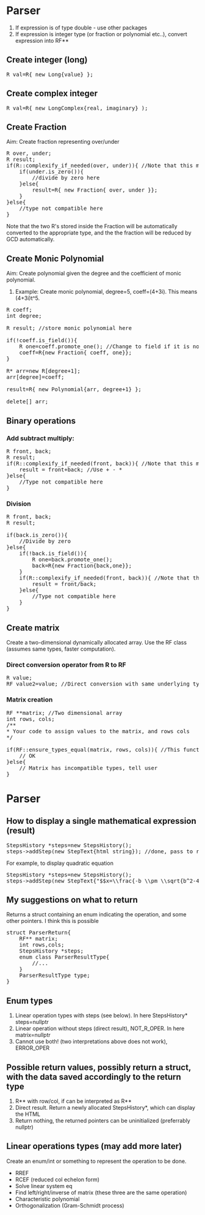 # Parser
1. If expression is of type double - use other packages
2. If expression is integer type (or fraction or polynomial etc..), convert expression into RF**

## Create integer (long)
<pre>
R val=R{ new Long{value} };
</pre>

## Create complex integer
<pre>
R val=R{ new LongComplex{real, imaginary} );
</pre>

## Create Fraction
Aim: Create fraction representing over/under
<pre>
R over, under;
R result;
if(R::complexify_if_needed(over, under)){ //Note that this may change the values of over, under.
    if(under.is_zero()){
        //divide by zero here
    }else{
        result=R{ new Fraction{ over, under }};
    }
}else{
    //type not compatible here
}
</pre>

Note that the two R's stored inside the Fraction will be automatically converted to the appropriate type, and the the fraction will be reduced by GCD automatically.

## Create Monic Polynomial
Aim: Create polynomial given the degree and the coefficient of monic polynomial.
1. Example: Create monic polynomial, degree=5, coeff=(4+3i). This means (4+3i)t^5.
<pre>
R coeff;
int degree;

R result; //store monic polynomial here

if(!coeff.is_field()){
    R one=coeff.promote_one(); //Change to field if it is not
    coeff=R{new Fraction{ coeff, one}};
}

R* arr=new R[degree+1];
arr[degree]=coeff;

result=R{ new Polynomial{arr, degree+1} };

delete[] arr;
</pre>

## Binary operations
### Add subtract multiply:
<pre>
R front, back;
R result;
if(R::complexify_if_needed(front, back)){ //Note that this may change the values of over, under.
    result = front+back; //Use + - * 
}else{
    //Type not compatible here
}
</pre>
### Division
<pre>
R front, back;
R result;

if(back.is_zero()){
    //Divide by zero
}else{
    if(!back.is_field()){
        R one=back.promote_one();
        back=R{new Fraction{back,one}};
    }
    if(R::complexify_if_needed(front, back)){ //Note that this may change the values of over, under.
        result = front/back;
    }else{
        //Type not compatible here
    }
}
</pre>

## Create matrix
Create a two-dimensional dynamically allocated array. Use the RF class (assumes same types, faster computation).
### Direct conversion operator from R to RF
<pre>
R value;
RF value2=value; //Direct conversion with same underlying type, and same value
</pre>
### Matrix creation
<pre>
RF **matrix; //Two dimensional array
int rows, cols;
/**
* Your code to assign values to the matrix, and rows cols
*/

if(RF::ensure_types_equal(matrix, rows, cols)){ //This function directly changes the values of the entries of the matrix, so no need to delete
    // OK
}else{
    // Matrix has incompatible types, tell user
}
</pre>

# Parser
## How to display a single mathematical expression (result)
<pre>
StepsHistory *steps=new StepsHistory();
steps->addStep(new StepText{html_string}); //done, pass to return, no need to dealloc since addStep does not copy the given object
</pre>
For example, to display quadratic equation
<pre>
StepsHistory *steps=new StepsHistory();
steps->addStep(new StepText{"$$x=\\frac{-b \\pm \\sqrt{b^2-4ac}}{2a}$$"}); //done, pass to return
</pre>
## My suggestions on what to return
Returns a struct containing an enum indicating the operation, and some other pointers. I think this is possible
<pre>
struct ParserReturn{
    RF** matrix;
    int rows,cols;
    StepsHistory *steps;
    enum class ParserResultType{
        //...
    }
    ParserResultType type;
}
</pre>
## Enum types
1. Linear operation types with steps (see below). In here StepsHistory* steps=nullptr
2. Linear operation without steps (direct result), NOT_R_OPER. In here matrix=nullptr
3. Cannot use both! (two interpretations above does not work), ERROR_OPER
## Possible return values, possibly return a struct, with the data saved accordingly to the return type
1. R** with row/col, if can be interpreted as R**
2. Direct result. Return a newly allocated StepsHistory*, which can display the HTML
3. Return nothing, the returned pointers can be uninitialized (preferrably nullptr)

## Linear operations types (may add more later)
Create an enum/int or something to represent the operation to be done. 
* RREF
* RCEF (reduced col echelon form)
* Solve linear system eq
* Find left/right/inverse of matrix (these three are the same operation)
* Characteristic polynomial
* Orthogonalization (Gram-Schmidt process)
